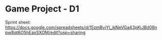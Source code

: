 # Game Project - D1

Sprint sheet: https://docs.google.com/spreadsheets/d/15zmBvjYl_ikNeVGa43pKjJBd08npw8qt6O5hEaxSXOM/edit?usp=sharing
